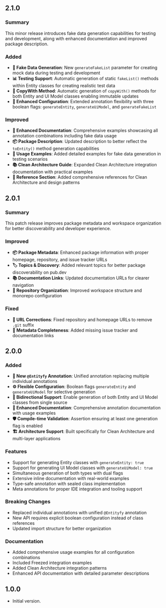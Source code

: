## 2.1.0

### Summary
This minor release introduces fake data generation capabilities for testing and development, along with enhanced documentation and improved package description.

### Added
- **🧪 Fake Data Generation**: New `generateFakeList` parameter for creating mock data during testing and development
- **📊 Testing Support**: Automatic generation of static `fakeList()` methods within Entity classes for creating realistic test data
- **🔄 CopyWith Method**: Automatic generation of `copyWith()` methods for both Entity and UI Model classes enabling immutable updates
- **🔧 Enhanced Configuration**: Extended annotation flexibility with three boolean flags: `generateEntity`, `generateUiModel`, and `generateFakeList`

### Improved
- **📝 Enhanced Documentation**: Comprehensive examples showcasing all annotation combinations including fake data usage
- **📦 Package Description**: Updated description to better reflect the `toEntity()` method generation capabilities
- **🎯 Usage Examples**: Added detailed examples for fake data generation in testing scenarios
- **📚 Clean Architecture Guide**: Expanded Clean Architecture integration documentation with practical examples
- **🔗 Reference Section**: Added comprehensive references for Clean Architecture and design patterns

## 2.0.1

### Summary
This patch release improves package metadata and workspace organization for better discoverability and developer experience.

### Improved
- **📦 Package Metadata**: Enhanced package information with proper homepage, repository, and issue tracker URLs
- **🏷️ Topics & Discovery**: Added relevant topics for better package discoverability on pub.dev
- **📚 Documentation Links**: Updated documentation URLs for clearer navigation
- **🔗 Repository Organization**: Improved workspace structure and monorepo configuration

### Fixed
- **🔧 URL Corrections**: Fixed repository and homepage URLs to remove `.git` suffix
- **📝 Metadata Completeness**: Added missing issue tracker and documentation links

## 2.0.0

### Added
- **🎯 New `@Entityfy` Annotation**: Unified annotation replacing multiple individual annotations
- **⚙️ Flexible Configuration**: Boolean flags `generateEntity` and `generateUiModel` for selective generation
- **🔄 Bidirectional Support**: Enable generation of both Entity and UI Model classes from single source
- **📝 Enhanced Documentation**: Comprehensive annotation documentation with usage examples
- **🛡️ Compile-time Validation**: Assertion ensuring at least one generation flag is enabled
- **🏗️ Architecture Support**: Built specifically for Clean Architecture and multi-layer applications

### Features
- Support for generating Entity classes with `generateEntity: true`
- Support for generating UI Model classes with `generateUiModel: true`
- Simultaneous generation of both types with dual flags
- Extensive inline documentation with real-world examples
- Type-safe annotation with sealed class implementation
- Meta annotations for proper IDE integration and tooling support

### Breaking Changes
- Replaced individual annotations with unified `@Entityfy` annotation
- New API requires explicit boolean configuration instead of class references
- Updated import structure for better organization

### Documentation
- Added comprehensive usage examples for all configuration combinations
- Included Freezed integration examples
- Added Clean Architecture integration patterns
- Enhanced API documentation with detailed parameter descriptions

## 1.0.0

- Initial version.
